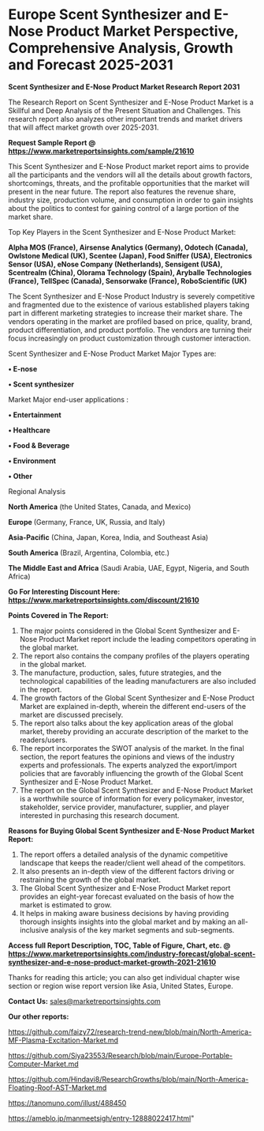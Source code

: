 # Europe Scent Synthesizer and E-Nose Product Market Perspective, Comprehensive Analysis, Growth and Forecast 2025-2031

<strong>Scent Synthesizer and E-Nose Product Market Research Report 2031</strong>

The Research Report on Scent Synthesizer and E-Nose Product Market is a Skillful and Deep Analysis of the Present Situation and Challenges. This research report also analyzes other important trends and market drivers that will affect market growth over 2025-2031.

<strong>Request Sample Report @ <a href=https://www.marketreportsinsights.com/sample/21610>https://www.marketreportsinsights.com/sample/21610</a></strong>

This Scent Synthesizer and E-Nose Product market report aims to provide all the participants and the vendors will all the details about growth factors, shortcomings, threats, and the profitable opportunities that the market will present in the near future. The report also features the revenue share, industry size, production volume, and consumption in order to gain insights about the politics to contest for gaining control of a large portion of the market share.

Top Key Players in the Scent Synthesizer and E-Nose Product Market:

<strong>Alpha MOS (France), Airsense Analytics (Germany), Odotech (Canada), Owlstone Medical (UK), Scentee (Japan), Food Sniffer (USA), Electronics Sensor (USA), eNose Company (Netherlands), Sensigent (USA), Scentrealm (China), Olorama Technology (Spain), Aryballe Technologies (France), TellSpec (Canada), Sensorwake (France), RoboScientific (UK)</strong>

The Scent Synthesizer and E-Nose Product Industry is severely competitive and fragmented due to the existence of various established players taking part in different marketing strategies to increase their market share. The vendors operating in the market are profiled based on price, quality, brand, product differentiation, and product portfolio. The vendors are turning their focus increasingly on product customization through customer interaction.

Scent Synthesizer and E-Nose Product Market Major Types are:

<strong>• E-nose

• Scent synthesizer</strong>

Market Major end-user applications :

<strong>• Entertainment

• Healthcare

• Food & Beverage

• Environment

• Other</strong>

Regional Analysis

</u><strong><b>North America</b></strong> (the United States, Canada, and Mexico)

<strong><b>Europe </b></strong>(Germany, France, UK, Russia, and Italy)

<strong><b>Asia-Pacific</b></strong> (China, Japan, Korea, India, and Southeast Asia)

<strong><b>South America</b></strong> (Brazil, Argentina, Colombia, etc.)

<strong><b>The Middle East and Africa</b></strong> (Saudi Arabia, UAE, Egypt, Nigeria, and South Africa)

<strong>Go For Interesting Discount Here: <a href=https://www.marketreportsinsights.com/discount/21610>https://www.marketreportsinsights.com/discount/21610</a></strong>

<strong>Points Covered in The Report:</strong>
<ol>
  <li>The major points considered in the Global Scent Synthesizer and E-Nose Product Market report include the leading competitors operating in the global market.</li>
  <li>The report also contains the company profiles of the players operating in the global market.</li>
  <li>The manufacture, production, sales, future strategies, and the technological capabilities of the leading manufacturers are also included in the report.</li>
  <li>The growth factors of the Global Scent Synthesizer and E-Nose Product Market are explained in-depth, wherein the different end-users of the market are discussed precisely.</li>
  <li>The report also talks about the key application areas of the global market, thereby providing an accurate description of the market to the readers/users.</li>
  <li>The report incorporates the SWOT analysis of the market. In the final section, the report features the opinions and views of the industry experts and professionals. The experts analyzed the export/import policies that are favorably influencing the growth of the Global Scent Synthesizer and E-Nose Product Market.</li>
  <li>The report on the Global Scent Synthesizer and E-Nose Product Market is a worthwhile source of information for every policymaker, investor, stakeholder, service provider, manufacturer, supplier, and player interested in purchasing this research document.</li>
</ol>
<strong>Reasons for Buying Global Scent Synthesizer and E-Nose Product Market Report:</strong>

<ol>
  <li>The report offers a detailed analysis of the dynamic competitive landscape that keeps the reader/client well ahead of the competitors.</li>
  <li>It also presents an in-depth view of the different factors driving or restraining the growth of the global market.</li>
  <li>The Global Scent Synthesizer and E-Nose Product Market report provides an eight-year forecast evaluated on the basis of how the market is estimated to grow.</li>
  <li>It helps in making aware business decisions by having providing thorough insights insights into the global market and by making an all-inclusive analysis of the key market segments and sub-segments.</li>
</ol>
<strong>Access full Report Description, TOC, Table of Figure, Chart, etc. @ <a href=https://www.marketreportsinsights.com/industry-forecast/global-scent-synthesizer-and-e-nose-product-market-growth-2021-21610>https://www.marketreportsinsights.com/industry-forecast/global-scent-synthesizer-and-e-nose-product-market-growth-2021-21610</a></strong>


Thanks for reading this article; you can also get individual chapter wise section or region wise report version like Asia, United States, Europe.

<strong>Contact Us:</strong>
sales@marketreportsinsights.com

<strong>Our other reports:</strong>

<a href=https://github.com/faizy72/research-trend-new/blob/main/North-America-MF-Plasma-Excitation-Market.md>https://github.com/faizy72/research-trend-new/blob/main/North-America-MF-Plasma-Excitation-Market.md</a>

<a href=https://github.com/Siya23553/Research/blob/main/Europe-Portable-Computer-Market.md>https://github.com/Siya23553/Research/blob/main/Europe-Portable-Computer-Market.md</a>

<a href=https://github.com/Hindavi8/ResearchGrowths/blob/main/North-America-Floating-Roof-AST-Market.md>https://github.com/Hindavi8/ResearchGrowths/blob/main/North-America-Floating-Roof-AST-Market.md</a>

<a href=https://tanomuno.com/illust/488450>https://tanomuno.com/illust/488450</a>

<a href=https://ameblo.jp/manmeetsigh/entry-12888022417.html>https://ameblo.jp/manmeetsigh/entry-12888022417.html</a>"
